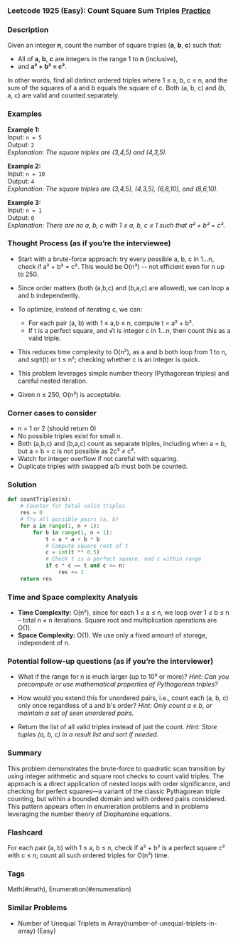 ### Leetcode 1925 (Easy): Count Square Sum Triples [Practice](https://leetcode.com/problems/count-square-sum-triples)

### Description  
Given an integer **n**, count the number of square triples (**a**, **b**, **c**) such that:
- All of **a**, **b**, **c** are integers in the range 1 to **n** (inclusive),
- and **a² + b² = c²**.

In other words, find all distinct ordered triples where 1 ≤ a, b, c ≤ n, and the sum of the squares of a and b equals the square of c. Both (a, b, c) and (b, a, c) are valid and counted separately.

### Examples  

**Example 1:**  
Input: `n = 5`  
Output: `2`  
*Explanation: The square triples are (3,4,5) and (4,3,5).*

**Example 2:**  
Input: `n = 10`  
Output: `4`  
*Explanation: The square triples are (3,4,5), (4,3,5), (6,8,10), and (8,6,10).*

**Example 3:**  
Input: `n = 1`  
Output: `0`  
*Explanation: There are no a, b, c with 1 ≤ a, b, c ≤ 1 such that a² + b² = c².*

### Thought Process (as if you’re the interviewee)  
- Start with a brute-force approach: try every possible a, b, c in 1...n, check if a² + b² = c². This would be O(n³) -- not efficient even for n up to 250.

- Since order matters (both (a,b,c) and (b,a,c) are allowed), we can loop a and b independently.

- To optimize, instead of iterating c, we can:
  - For each pair (a, b) with 1 ≤ a,b ≤ n, compute t = a² + b².
  - If t is a perfect square, and √t is integer c in 1...n, then count this as a valid triple.

- This reduces time complexity to O(n²), as a and b both loop from 1 to n, and sqrt(t) or t ≤ n²; checking whether c is an integer is quick.

- This problem leverages simple number theory (Pythagorean triples) and careful nested iteration.

- Given n ≤ 250, O(n²) is acceptable.

### Corner cases to consider  
- n = 1 or 2 (should return 0)
- No possible triples exist for small n.
- Both (a,b,c) and (b,a,c) count as separate triples, including when a = b, but a = b = c is not possible as 2c² ≠ c².
- Watch for integer overflow if not careful with squaring.
- Duplicate triples with swapped a/b must both be counted.

### Solution

```python
def countTriples(n):
    # Counter for total valid triples
    res = 0
    # Try all possible pairs (a, b)
    for a in range(1, n + 1):
        for b in range(1, n + 1):
            t = a * a + b * b
            # Compute square root of t
            c = int(t ** 0.5)
            # Check t is a perfect square, and c within range
            if c * c == t and c <= n:
                res += 1
    return res
```

### Time and Space complexity Analysis  

- **Time Complexity:** O(n²), since for each 1 ≤ a ≤ n, we loop over 1 ≤ b ≤ n – total n × n iterations. Square root and multiplication operations are O(1).
- **Space Complexity:** O(1). We use only a fixed amount of storage, independent of n.

### Potential follow-up questions (as if you’re the interviewer)  

- What if the range for n is much larger (up to 10⁵ or more)?
  *Hint: Can you precompute or use mathematical properties of Pythagorean triples?*

- How would you extend this for unordered pairs, i.e., count each (a, b, c) only once regardless of a and b's order?
  *Hint: Only count a ≤ b, or maintain a set of seen unordered pairs.*

- Return the list of all valid triples instead of just the count.
  *Hint: Store tuples (a, b, c) in a result list and sort if needed.*

### Summary
This problem demonstrates the brute-force to quadratic scan transition by using integer arithmetic and square root checks to count valid triples. The approach is a direct application of nested loops with order significance, and checking for perfect squares—a variant of the classic Pythagorean triple counting, but within a bounded domain and with ordered pairs considered. This pattern appears often in enumeration problems and in problems leveraging the number theory of Diophantine equations.


### Flashcard
For each pair (a, b) with 1 ≤ a, b ≤ n, check if a² + b² is a perfect square c² with c ≤ n; count all such ordered triples for O(n²) time.

### Tags
Math(#math), Enumeration(#enumeration)

### Similar Problems
- Number of Unequal Triplets in Array(number-of-unequal-triplets-in-array) (Easy)